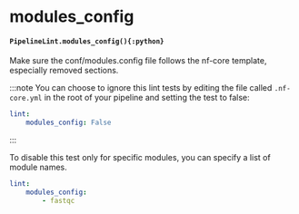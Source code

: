 # modules\_config

#### `PipelineLint.modules_config(){:python}`

Make sure the conf/modules.config file follows the nf-core template, especially removed sections.

:::note
You can choose to ignore this lint tests by editing the file called
`.nf-core.yml` in the root of your pipeline and setting the test to false:
```yaml
lint:
    modules_config: False
```
:::

To disable this test only for specific modules, you can specify a list of module names.

```yaml
lint:
    modules_config:
        - fastqc
```
